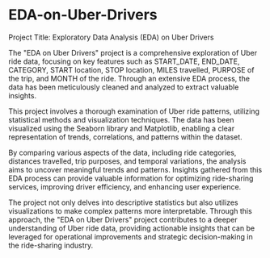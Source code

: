 # EDA-on-Uber-Drivers

Project Title: Exploratory Data Analysis (EDA) on Uber Drivers

The "EDA on Uber Drivers" project is a comprehensive exploration of Uber ride data, focusing on key features such as START_DATE, END_DATE, CATEGORY, START location, STOP location, MILES travelled, PURPOSE of the trip, and MONTH of the ride. Through an extensive EDA process, the data has been meticulously cleaned and analyzed to extract valuable insights.

This project involves a thorough examination of Uber ride patterns, utilizing statistical methods and visualization techniques. The data has been visualized using the Seaborn library and Matplotlib, enabling a clear representation of trends, correlations, and patterns within the dataset.

By comparing various aspects of the data, including ride categories, distances travelled, trip purposes, and temporal variations, the analysis aims to uncover meaningful trends and patterns. Insights gathered from this EDA process can provide valuable information for optimizing ride-sharing services, improving driver efficiency, and enhancing user experience.

The project not only delves into descriptive statistics but also utilizes visualizations to make complex patterns more interpretable. Through this approach, the "EDA on Uber Drivers" project contributes to a deeper understanding of Uber ride data, providing actionable insights that can be leveraged for operational improvements and strategic decision-making in the ride-sharing industry.
